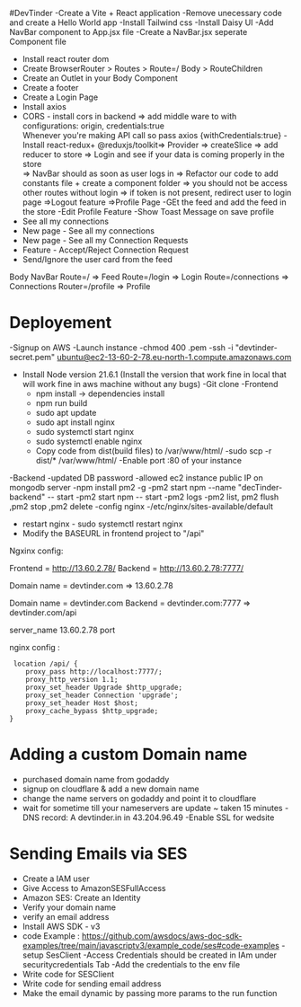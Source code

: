 
#DevTinder 
-Create a Vite + React application 
-Remove unecessary code and create a Hello World app
-Install Tailwind css
-Install Daisy UI 
-Add NavBar component to App.jsx file
-Create  a NavBar.jsx seperate Component file
- Install react router dom 
- Create BrowserRouter > Routes > Route=/ Body > RouteChildren
- Create an Outlet in your Body Component 
- Create a footer 
- Create a Login Page 
- Install axios 
- CORS - install cors in backend => add middle ware to with configurations: origin, credentials:true  
Whenever you're making API call so pass axios {withCredentials:true}
-Install react-redux+ @reduxjs/toolkit=> Provider => createSlice => add reducer to store 
=> Login and see if your  data is coming properly in the store  
=> NavBar should as soon as user logs in 
=> Refactor our code to add constants file + create a component folder 
=> you should not be access other routes without login 
=> if token is not present, redirect user to login page 
=>Logout feature
=>Profile Page
-GEt the feed and add the feed in the store
-Edit Profile Feature 
-Show Toast Message on save profile 
- See all my connections 
- New page - See all my connections 
- New page - See all my Connection Requests 
- Feature - Accept/Reject Connection Request 
- Send/Ignore the user card from the feed




Body 
   NavBar 
   Route=/ => Feed 
   Route=/login => Login 
   Route=/connections => Connections 
   Router=/profile => Profile 





   # Deployement 

   -Signup on AWS 
   -Launch instance 
   -chmod 400 <secret>.pem 
   -ssh -i "devtinder-secret.pem" ubuntu@ec2-13-60-2-78.eu-north-1.compute.amazonaws.com
   - Install Node version 21.6.1 (Install the version that work fine in local that will work fine in aws machine without any bugs)
   -Git clone 
  -Frontend 
       - npm install -> dependencies install 
       - npm run build 
       - sudo apt update 
       - sudo apt install nginx 
       - sudo systemctl start nginx 
       - sudo systemctl enable nginx
       - Copy code from dist(build files) to /var/www/html/
       -sudo scp -r dist/* /var/www/html/
       -Enable port :80 of your instance 

 -Backend 
  -updated DB password 
  -allowed ec2 instance public IP on mongodb server
  -npm install pm2 -g 
  -pm2 start npm --name "decTinder-backend" -- start
  -pm2 start npm -- start 
  -pm2 logs 
  -pm2 list, pm2 flush <name> ,pm2 stop <name>,pm2 delete <name>
  -config nginx -/etc/nginx/sites-available/default
  - restart nginx - sudo systemctl restart nginx
  - Modify the BASEURL in frontend project to "/api"


Ngxinx config:

  Frontend = http://13.60.2.78/ 
  Backend = http://13.60.2.78:7777/ 

  Domain name = devtinder.com => 13.60.2.78

  Domain name = devtinder.com 
  Backend = devtinder.com:7777 => devtinder.com/api

 server_name 13.60.2.78 port

  nginx config :

     location /api/ {
        proxy_pass http://localhost:7777/;
        proxy_http_version 1.1;
        proxy_set_header Upgrade $http_upgrade;
        proxy_set_header Connection 'upgrade';
        proxy_set_header Host $host;
        proxy_cache_bypass $http_upgrade;
    }


 # Adding a custom Domain name 

   - purchased domain name from godaddy 
   - signup on cloudflare & add a new domain name 
   - change the name servers on godaddy and point it to cloudflare 
   - wait for sometime till your nameservers are update ~ taken 15 minutes
   -DNS record: A devtinder.in in 43.204.96.49 
   -Enable SSL for wedsite 
   
   # Sending Emails via SES 
   
   - Create a IAM user 
   - Give Access to AmazonSESFullAccess 
   - Amazon SES: Create an Identity 
   - Verify your domain name 
   - verify an email address
   - Install AWS SDK - v3 
   - code Example : https://github.com/awsdocs/aws-doc-sdk-examples/tree/main/javascriptv3/example_code/ses#code-examples
   -setup SesClient 
   -Access Credentials should be created in IAm under securitycredentials Tab 
   -Add the credentials to the env file 
   - Write code for SESClient 
   - Write code for sending email address 
   - Make the email dynamic by passing more params to the run function 
   




